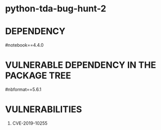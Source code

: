 # python-tda-bug-hunt-2

# DEPENDENCY
#notebook==4.4.0


# VULNERABLE DEPENDENCY IN THE PACKAGE TREE
#nbformat==5.6.1

# VULNERABILITIES
1. CVE-2019-10255

